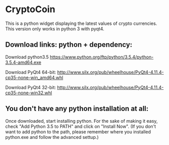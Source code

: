CryptoCoin
=======

This is a python widget displaying the latest values of crypto currencies.
This version only works in python 3 with pyqt4.

Download links: python + dependency:
-------------

  Download python3.5
  https://www.python.org/ftp/python/3.5.4/python-3.5.4-amd64.exe
  
  
  Download PyQt4 64-bit:
  http://www.silx.org/pub/wheelhouse/PyQt4-4.11.4-cp35-none-win_amd64.whl
  
  Download PyQt4 32-bit:
  http://www.silx.org/pub/wheelhouse/PyQt4-4.11.4-cp35-none-win32.whl
  
  
You don't have any python installation at all:
-------------
  
  Once downloaded, start installing python. For the sake of making it easy, check "Add Python 3.5 to PATH" 
  and click on "Install Now". (If you don't want to add python to the path, please remember where you installed python.exe and follow the advanced settup.)
  
  
